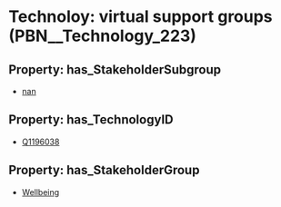 # Technoloy: __virtual support groups__ (PBN__Technology_223)

## Property: has_StakeholderSubgroup

* [nan](PBN__TechSubgroup_7)

## Property: has_TechnologyID

* [Q1196038](Q1196038)

## Property: has_StakeholderGroup

* [Wellbeing](PBN__TechGroup_2)

